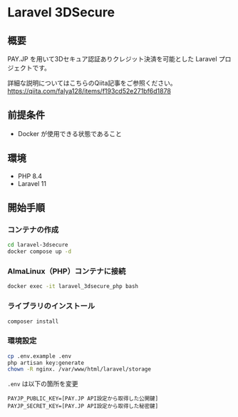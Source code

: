 # Laravel 3DSecure

## 概要

PAY.JP を用いて3Dセキュア認証ありクレジット決済を可能とした Laravel プロジェクトです。  

詳細な説明についてはこちらのQiita記事をご参照ください。  
https://qiita.com/falya128/items/f193cd52e271bf6d1878  

## 前提条件

- Docker が使用できる状態であること

## 環境

- PHP 8.4
- Laravel 11

## 開始手順

### コンテナの作成

```bash
cd laravel-3dsecure
docker compose up -d
```

### AlmaLinux（PHP）コンテナに接続

```bash
docker exec -it laravel_3dsecure_php bash
```

### ライブラリのインストール

```bash
composer install
```

### 環境設定

```bash
cp .env.example .env
php artisan key:generate
chown -R nginx. /var/www/html/laravel/storage
```

`.env` は以下の箇所を変更

```
PAYJP_PUBLIC_KEY=[PAY.JP API設定から取得した公開鍵]
PAYJP_SECRET_KEY=[PAY.JP API設定から取得した秘密鍵]
```